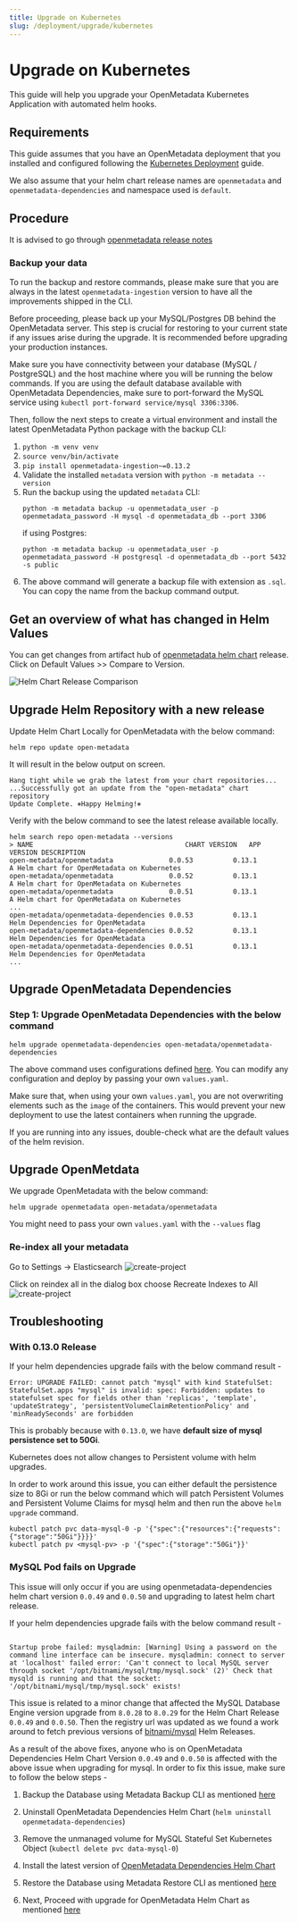```yaml
---
title: Upgrade on Kubernetes
slug: /deployment/upgrade/kubernetes
---
```


# Upgrade on Kubernetes

This guide will help you upgrade your OpenMetadata Kubernetes Application with automated helm hooks.

## Requirements

This guide assumes that you have an OpenMetadata deployment that you installed and configured following the 
[Kubernetes Deployment](/deployment/kubernetes) guide.

We also assume that your helm chart release names are `openmetadata` and `openmetadata-dependencies` and namespace used is
`default`.

## Procedure

<Warning>

It is advised to go through [openmetadata release notes](/deployment/upgrade#breaking-changes-from-0130-release)

</Warning>

### Backup your data

<Note>

To run the backup and restore commands, please make sure that you are always in the latest `openmetadata-ingestion`
version to have all the improvements shipped in the CLI.

</Note>

Before proceeding, please back up your MySQL/Postgres DB behind the OpenMetadata server. This step is crucial for 
restoring to your current state if any issues arise during the upgrade. It is recommended before upgrading your production instances.

Make sure you have connectivity between your database (MySQL / PostgreSQL) and the host machine where you will be running 
the below commands. If you are using the default database available with OpenMetadata Dependencies, make sure to 
port-forward the MySQL service using `kubectl port-forward service/mysql 3306:3306`.

Then, follow the next steps to create a virtual environment and install the latest OpenMetadata Python package with the backup CLI:

1. `python -m venv venv`
2. `source venv/bin/activate`
3. `pip install openmetadata-ingestion~=0.13.2`
4. Validate the installed `metadata` version with `python -m metadata --version`
5. Run the backup using the updated `metadata` CLI:
    ```
    python -m metadata backup -u openmetadata_user -p openmetadata_password -H mysql -d openmetadata_db --port 3306
    ```
    if using Postgres:
    ```
    python -m metadata backup -u openmetadata_user -p openmetadata_password -H postgresql -d openmetadata_db --port 5432 -s public
    ```
6. The above command will generate a backup file with extension as `.sql`. You can copy the name from the backup
    command output.

## Get an overview of what has changed in Helm Values

You can get changes from artifact hub of [openmetadata helm chart](https://artifacthub.io/packages/helm/open-metadata/openmetadata) release. Click on Default Values >> Compare to Version.

<Image src="/images/deployment/upgrade/artifact-hub-compare-to-version.webp" alt="Helm Chart Release Comparison"/>

## Upgrade Helm Repository with a new release

Update Helm Chart Locally for OpenMetadata with the below command:

```commandline
helm repo update open-metadata
```

It will result in the below output on screen.

```commandline
Hang tight while we grab the latest from your chart repositories...
...Successfully got an update from the "open-metadata" chart repository
Update Complete. ⎈Happy Helming!⎈
```

Verify with the below command to see the latest release available locally.

```commandline
helm search repo open-metadata --versions
> NAME                                   	CHART VERSION	APP VERSION	DESCRIPTION                                
open-metadata/openmetadata              0.0.53          0.13.1          A Helm chart for OpenMetadata on Kubernetes
open-metadata/openmetadata              0.0.52          0.13.1          A Helm chart for OpenMetadata on Kubernetes
open-metadata/openmetadata              0.0.51          0.13.1          A Helm chart for OpenMetadata on Kubernetes
...
open-metadata/openmetadata-dependencies 0.0.53          0.13.1          Helm Dependencies for OpenMetadata         
open-metadata/openmetadata-dependencies 0.0.52          0.13.1          Helm Dependencies for OpenMetadata         
open-metadata/openmetadata-dependencies 0.0.51          0.13.1          Helm Dependencies for OpenMetadata 
...
```

## Upgrade OpenMetadata Dependencies

### Step 1: Upgrade OpenMetadata Dependencies with the below command

```commandline
helm upgrade openmetadata-dependencies open-metadata/openmetadata-dependencies
```

The above command uses configurations defined [here](https://raw.githubusercontent.com/open-metadata/openmetadata-helm-charts/main/charts/deps/values.yaml).
You can modify any configuration and deploy by passing your own `values.yaml`.

<Tip>

Make sure that, when using your own `values.yaml`, you are not overwriting elements such as the `image` of the containers.
This would prevent your new deployment to use the latest containers when running the upgrade.

If you are running into any issues, double-check what are the default values of the helm revision.

</Tip>

## Upgrade OpenMetdata

We upgrade OpenMetadata with the below command:

```commandline
helm upgrade openmetadata open-metadata/openmetadata
```

You might need to pass your own `values.yaml` with the `--values` flag

### Re-index all your metadata

Go to Settings -> Elasticsearch
<Image src="/images/deployment/upgrade/elasticsearch-re-index.webp" alt="create-project" caption="Create a New Project"/>

Click on reindex all
in the dialog box choose Recreate Indexes to All
<Image src="/images/deployment/upgrade/reindex-ES.webp" alt="create-project" caption="Reindex"/>

## Troubleshooting

### With 0.13.0 Release

If your helm dependencies upgrade fails with the below command result -

```
Error: UPGRADE FAILED: cannot patch "mysql" with kind StatefulSet: StatefulSet.apps "mysql" is invalid: spec: Forbidden: updates to statefulset spec for fields other than 'replicas', 'template', 'updateStrategy', 'persistentVolumeClaimRetentionPolicy' and 'minReadySeconds' are forbidden
```

This is probably because with `0.13.0`, we have **default size of mysql persistence set to 50Gi**.

Kubernetes does not allow changes to Persistent volume with helm upgrades.

In order to work around this issue, you can either default the persistence size to 8Gi or run the below command which will patch Persistent Volumes and Persistent Volume Claims for mysql helm and then run the above `helm upgrade` command.

```
kubectl patch pvc data-mysql-0 -p '{"spec":{"resources":{"requests":{"storage":"50Gi"}}}}'
kubectl patch pv <mysql-pv> -p '{"spec":{"storage":"50Gi"}}'
```

### MySQL Pod fails on Upgrade

<Warning>

This issue will only occur if you are using openmetadata-dependencies helm chart version `0.0.49` and `0.0.50` and upgrading to latest helm chart release.

</Warning>

If your helm dependencies upgrade fails with the below command result -

```

Startup probe failed: mysqladmin: [Warning] Using a password on the command line interface can be insecure. mysqladmin: connect to server at 'localhost' failed error: 'Can't connect to local MySQL server through socket '/opt/bitnami/mysql/tmp/mysql.sock' (2)' Check that mysqld is running and that the socket: '/opt/bitnami/mysql/tmp/mysql.sock' exists!

```

This issue is related to a minor change that affected the MySQL Database Engine version upgrade from `8.0.28` to `8.0.29` for the Helm Chart Release `0.0.49` and `0.0.50`. Then the registry url was updated as we found a work around to fetch previous versions of [bitnami/mysql](https://github.com/bitnami/charts/issues/10833) Helm Releases.

As a result of the above fixes, anyone who is on OpenMetadata Dependencies Helm Chart Version `0.0.49` and `0.0.50` is affected with the above issue when upgrading for mysql. In order to fix this issue, make sure to follow the below steps -

1. Backup the Database using Metadata Backup CLI as mentioned [here](#backup-your-data)

2. Uninstall OpenMetadata Dependencies Helm Chart (`helm uninstall openmetadata-dependencies`)

3. Remove the unmanaged volume for MySQL Stateful Set Kubernetes Object (`kubectl delete pvc data-mysql-0`)

4. Install the latest version of [OpenMetadata Dependencies Helm Chart](/deployment/kubernetes)

5. Restore the Database using Metadata Restore CLI as mentioned [here](/deployment/backup-restore-metadata)

6. Next, Proceed with upgrade for OpenMetadata Helm Chart as mentioned [here](#upgrade-openmetdata)
